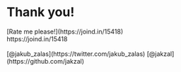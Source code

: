 <!-- .slide: data-background="assets/kuba.png" -->
<!-- .element: class="thankyou" style="color: white" -->

# Thank you!

<div>

</div>

<div class="social">
    <div>[Rate me please!](https://joind.in/15418)</div>
    <div>https://joind.in/15418</div>
    <br />
    <span class="twitter">[@jakub_zalas](https://twitter.com/jakub_zalas)</span>
    <span class="github">[@jakzal](https://github.com/jakzal)</span>
</div>
